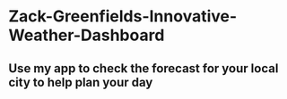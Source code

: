 # Zack-Greenfields-Innovative-Weather-Dashboard

## Use my app to check the forecast for your local city to help plan your day
